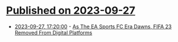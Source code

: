 # [Published on 2023-09-27](index.md)

* [2023-09-27, 17:20:00](https://games.slashdot.org/story/23/09/27/1711231/as-the-ea-sports-fc-era-dawns-fifa-23-removed-from-digital-platforms?utm_source=rss1.0mainlinkanon&utm_medium=feed) - [As The EA Sports FC Era Dawns, FIFA 23 Removed From Digital Platforms](https://games.slashdot.org/story/23/09/27/1711231/as-the-ea-sports-fc-era-dawns-fifa-23-removed-from-digital-platforms?utm_source=rss1.0mainlinkanon&utm_medium=feed)
